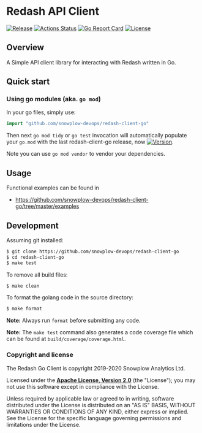 # Redash API Client #
[![Release][release-image]](releases) 
[![Actions Status](https://github.com/snowplow-devops/redash-client-go/workflows/ci/badge.svg)](https://github.com/snowplow-devops/redash-client-go/actions)
[![Go Report Card][goreport-image]][goreport]
[![License][license-image]][license]

## Overview ##

A Simple API client library for interacting with Redash written in Go. 

## Quick start ##

### Using go modules (aka. `go mod`) ###

In your go files, simply use:
```go
import "github.com/snowplow-devops/redash-client-go"
```

Then next `go mod tidy` or `go test` invocation will automatically
populate your `go.mod` with the last redash-client-go release, now
[![Version](https://img.shields.io/github/tag/snowplow-devops/redash-client-go.svg)](https://github.com/snowplow-devops/redash-client-go/releases).

Note you can use `go mod vendor` to vendor your dependencies.

## Usage ##

Functional examples can be found in
* https://github.com/snowplow-devops/redash-client-go/tree/master/examples 

## Development ##

Assuming git installed:

```bash
$ git clone https://github.com/snowplow-devops/redash-client-go
$ cd redash-client-go
$ make test
```

To remove all build files:

```bash
$ make clean
```

To format the golang code in the source directory:

```bash
$ make format
```

**Note:** Always run `format` before submitting any code.

**Note:** The `make test` command also generates a code coverage file which can be found at `build/coverage/coverage.html`.

### Copyright and license

The Redash Go Client is copyright 2019-2020 Snowplow Analytics Ltd.

Licensed under the **[Apache License, Version 2.0][license]** (the "License");
you may not use this software except in compliance with the License.

Unless required by applicable law or agreed to in writing, software
distributed under the License is distributed on an "AS IS" BASIS,
WITHOUT WARRANTIES OR CONDITIONS OF ANY KIND, either express or implied.
See the License for the specific language governing permissions and
limitations under the License.

[travis-image]: https://travis-ci.com/snowplow-devops/redash-client-go.png?branch=master
[travis]: https://travis-ci.com/snowplow-devops/redash-client-go

[release-image]: http://img.shields.io/badge/release-0.1.0-6ad7e5.svg?style=flat
[releases]: https://github.com/snowplow-devops/redash-client-go/releases

[license-image]: http://img.shields.io/badge/license-Apache--2-blue.svg?style=flat
[license]: http://www.apache.org/licenses/LICENSE-2.0

[goreport-image]: https://goreportcard.com/badge/github.com/snowplow-devops/redash-client-go
[goreport]: https://goreportcard.com/report/github.com/snowplow-devops/redash-client-go
